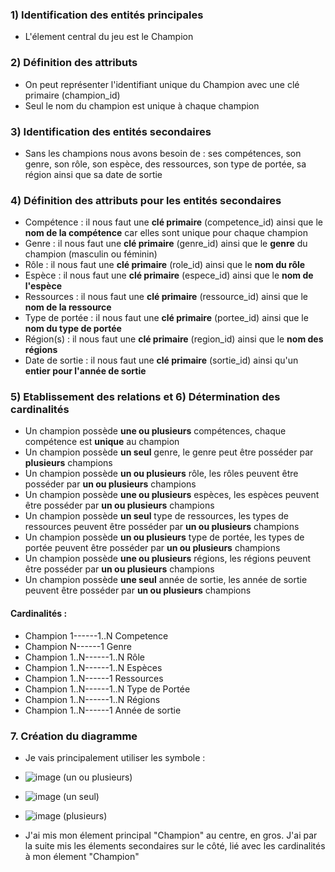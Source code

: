### 1) Identification des entités principales

- L'élement central du jeu est le Champion
  
### 2) Définition des attributs

- On peut représenter l'identifiant unique du Champion avec une clé primaire (champion_id)
- Seul le nom du champion est unique à chaque champion
  
### 3) Identification des entités secondaires
  
- Sans les champions nous avons besoin de : ses compétences, son genre, son rôle, son espèce, des ressources, son type de portée, sa région ainsi que sa date de sortie
  
### 4) Définition des attributs pour les entités secondaires
  
- Compétence : il nous faut une **clé primaire** (competence_id) ainsi que le **nom de la compétence** car elles sont unique pour chaque champion
- Genre : il nous faut une **clé primaire** (genre_id) ainsi que le **genre** du champion (masculin ou féminin)
- Rôle : il nous faut une **clé primaire** (role_id) ainsi que le **nom du rôle**
- Espèce : il nous faut une **clé primaire** (espece_id) ainsi que le **nom de l'espèce**
- Ressources : il nous faut une **clé primaire** (ressource_id) ainsi que le **nom de la ressource** 
- Type de portée : il nous faut une **clé primaire** (portee_id) ainsi que le **nom du type de portée**
- Région(s) : il nous faut une **clé primaire** (region_id) ainsi que le **nom des régions**
- Date de sortie : il nous faut une **clé primaire** (sortie_id) ainsi qu'un **entier pour l'année de sortie**
  
### 5) Etablissement des relations et 6) Détermination des cardinalités
  
- Un champion possède **une ou plusieurs** compétences, chaque compétence est **unique** au champion
- Un champion possède **un seul** genre, le genre peut être posséder par **plusieurs** champions
- Un champion possède **un ou plusieurs** rôle, les rôles peuvent être posséder par **un ou plusieurs** champions
- Un champion possède **une ou plusieurs** espèces, les espèces peuvent être posséder par **un ou plusieurs** champions
- Un champion possède **un seul** type de ressources, les types de ressources peuvent être posséder par **un ou plusieurs** champions
- Un champion possède **un ou plusieurs** type de portée, les types de portée peuvent être posséder par **un ou plusieurs** champions
- Un champion possède **une ou plusieurs** régions, les régions peuvent être posséder par **un ou plusieurs** champions
- Un champion possède **une seul** année de sortie, les année de sortie peuvent être posséder par **un ou plusieurs** champions

#### Cardinalités :

- Champion 1------1..N Competence
- Champion N------1 Genre
- Champion 1..N------1..N Rôle
- Champion 1..N------1..N Espèces
- Champion 1..N------1 Ressources
- Champion 1..N------1..N Type de Portée
- Champion 1..N------1..N Régions
- Champion 1..N------1 Année de sortie
  
### 7. Création du diagramme

- Je vais principalement utiliser les symbole :
- ![image](https://github.com/user-attachments/assets/8df64492-78e9-43d2-a502-e151fe5ad187) (un ou plusieurs)
- ![image](https://github.com/user-attachments/assets/35bffa1f-776b-4430-ab39-e58dd7210cc0) (un seul)
- ![image](https://github.com/user-attachments/assets/85b8ee45-1169-4306-a5ce-9952be21516c) (plusieurs)

- J'ai mis mon élement principal "Champion" au centre, en gros. J'ai par la suite mis les élements secondaires sur le côté, lié avec les cardinalités à mon élement "Champion"




  
